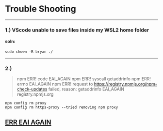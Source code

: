 # Trouble Shooting

---

### 1.) VScode unable to save files inside my WSL2 home folder

#### soln:

    sudo chown -R bryan ./

---

### 2.)

> npm ERR! code EAI_AGAIN npm ERR! syscall getaddrinfo npm ERR! errno EAI_AGAIN npm ERR! request to https://registry.npmjs.org/npm-check-updates failed, reason: getaddrinfo EAI_AGAIN registry.npmjs.org

    npm config rm proxy
    npm config rm https-proxy --tried removing npm proxy

## [ERR EAI AGAIN](https://stackoverflow.com/questions/63010779/npm-err-code-eai-again-error-when-trying-to-install-express)
